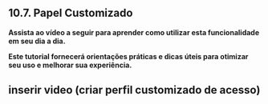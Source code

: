## 10.7. Papel Customizado

**Assista ao vídeo a seguir para aprender como utilizar esta funcionalidade em seu dia a dia.**

**Este tutorial fornecerá orientações práticas e dicas úteis para otimizar seu uso e melhorar sua experiência.**

## inserir video (criar perfil customizado de acesso)

